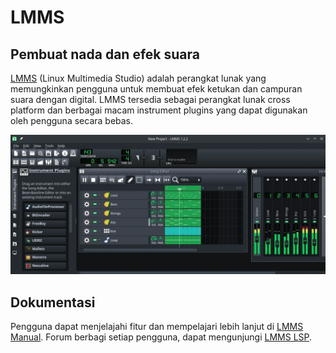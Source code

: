 # LMMS

## Pembuat nada dan efek suara

[LMMS](https://lmms.io/) (Linux Multimedia Studio) adalah perangkat lunak yang memungkinkan pengguna untuk membuat efek ketukan dan campuran suara dengan digital. LMMS tersedia sebagai perangkat lunak cross platform dan berbagai macam instrument plugins yang dapat digunakan oleh pengguna secara bebas.

![LMMS LangitKetujuh OS](../../media/image/lmms-langitketujuh-id.webp)

## Dokumentasi

Pengguna dapat menjelajahi fitur dan mempelajari lebih lanjut di [LMMS Manual](https://docs.lmms.io/user-manual). Forum berbagi setiap pengguna, dapat mengunjungi [LMMS LSP](https://lmms.io/lsp/).

